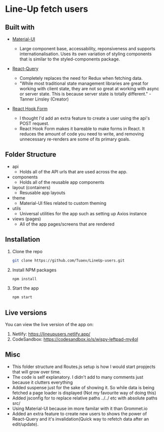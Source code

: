 # Line-Up fetch users

## Built with

- [Material-UI](https://material-ui.com/)

  - Large component base, accessability, reponsiveness and supports internationalisation. Uses its own variation of styling components that is similar to the styled-components package.

- [React-Query](https://react-query.tanstack.com/overview)

  - Completely replaces the need for Redux when fetching data.
  - "While most traditional state management libraries are great for working with client state, they are not so great at working with async or server state. This is because server state is totally different." - Tanner Linsley (Creator)

- [React Hook Form](https://react-hook-form.com/)
  - I thought I'd add an extra feature to create a user using the api's POST request.
  - React Hook Form makes it bareable to make forms in React. It reduces the amount of code you need to write, and removing unnecessary re-renders are some of its primary goals.

## Folder Structure

- api
  - Holds all of the API urls that are used across the app.
- components
  - Holds all of the reusable app components
- layout (containers)
  - Resusable app layouts
- theme
  - Material-UI files related to custom theming
- utils
  - Universal utilities for the app such as setting up Axios instance
- views (pages)
  - All of the app pages/screens that are rendered

## Installation

1. Clone the repo
   ```sh
   git clone https://github.com/Tuaev/LineUp-users.git
   ```
2. Install NPM packages
   ```sh
   npm install
   ```
3. Start the app

   ```sh
   npm start
   ```

## Live versions

You can view the live version of the app on:

1. Netlify: https://lineupusers.netlify.app/
2. CodeSandbox: https://codesandbox.io/s/wispy-leftpad-my4ol

## Misc

- This folder structure and Routes.js setup is how I would start propjects that will grow over time.
- The code is self explanatory. I didn't add to many comments just because it clutters everything
- Added suspense just for the sake of showing it. So while data is being fetched a page loader is displayed (Not my favourite way of doing this)
- Added jsconfig for to replace relative paths ../../ etc with absolute paths src/
- Using Material-UI because im more familar with it than Grommet.io
- Added an extra feature to create new users to shows the power of React-Query and it's invalidation(Quick way to refetch data after an edit/update).
